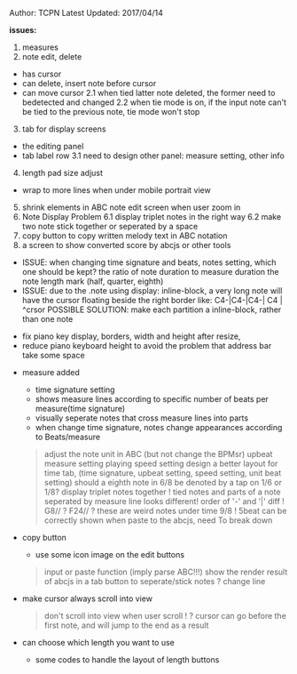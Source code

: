 Author: TCPN
Latest Updated: 2017/04/14

**issues:**
1. measures
2. note edit, delete
 - has cursor
 - can delete, insert note before cursor
 - can move cursor
 2.1 when tied latter note deleted, the former need to bedetected and changed
 2.2 when tie mode is on, if the input note can't be tied to the previous note, tie mode won't stop
3. tab for display screens 
 - the editing panel
 - tab label row
 3.1 need to design other panel: measure setting, other info
4. length pad size adjust
 - wrap to more lines when under mobile portrait view
5. shrink elements in ABC note edit screen when user zoom in
6. Note Display Problem
 6.1 display triplet notes in the right way
 6.2 make two note stick together or seperated by a space
7. copy button to copy written melody text in ABC notation
8. a screen to show converted score by abcjs or other tools

* ISSUE: when changing time signature and beats, notes setting, which one should be kept?
    the ratio of note duration to measure duration
	the note length mark (half, quarter, eighth)
* ISSUE: due to the .note using display: inline-block, a very long note will have the
	cursor floating beside the right border
	like:
	C4-|C4-|C4-|
	C4          |
	            ^crsor
	POSSIBLE SOLUTION:
		make each partition a inline-block, rather than one note

- fix piano key display, borders, width and height after resize, 
- reduce piano keyboard height to avoid the problem that address bar take some space

+ measure added
  + time signature setting
  + shows measure lines according to specific number of beats per measure(time signature)
  + visually seperate notes that cross measure lines into parts
  + when change time signature, notes change appearances according to Beats/measure
  > adjust the note unit in ABC (but not change the BPMsr)
  > upbeat measure setting
  > playing speed setting
  > design a better layout for time tab, (time signature, upbeat setting, speed setting, unit beat setting)
  > should a eighth note in 6/8 be denoted by a tap on 1/6 or 1/8?
  > display triplet notes together
  ! tied notes and parts of a note seperated by measure line looks different! order of '-' and '|' diff
  ! G8// ? F24// ? these are weird notes under time 9/8
  ! 5beat can be correctly shown when paste to the abcjs, need To break down
  
  
+ copy button
  * use some icon image on the edit buttons
  > input or paste function (imply parse ABC!!!)
  > show the render result of abcjs in a tab
  > button to seperate/stick notes
  > ? change line

+ make cursor always scroll into view
  > don't scroll into view when user scroll
  ! ? cursor can go before the first note, and will jump to the end as a result
  
+ can choose which length you want to use
  + some codes to handle the layout of length buttons

